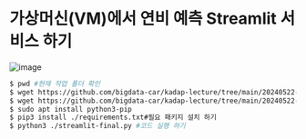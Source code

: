 # 가상머신(VM)에서 연비 예측 Streamlit 서비스 하기

![image](https://github.com/bigdata-car/kadap-lecture/assets/105857557/fcf80be0-4967-4c3c-87d7-c25890c5b72e)


```bash
$ pwd #현재 작업 폴더 확인 
$ wget https://github.com/bigdata-car/kadap-lecture/tree/main/20240522-katech-python-with-kadap-cloud/Day02-Class02/streamlit-final.py #코드 가져 오기 
$ wget https://github.com/bigdata-car/kadap-lecture/tree/main/20240522-katech-python-with-kadap-cloud/Day02-Class02/ requirements.txt #코드 가져 오기 
$ sudo apt install python3-pip
$ pip3 install ./requirements.txt#필요 패키지 설치 하기 
$ python3 ./streamlit-final.py #코드 실행 하기 
```
